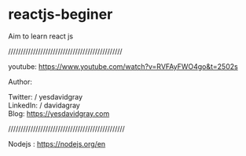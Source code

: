 # reactjs-beginer
Aim to learn react js

//////////////////////////////////////////////

youtube: https://www.youtube.com/watch?v=RVFAyFWO4go&t=2502s

Author:

  Twitter:  / yesdavidgray  
  LinkedIn: / davidagray  
  Blog:     https://yesdavidgray.com
  
///////////////////////////////////////////////

Nodejs : https://nodejs.org/en

